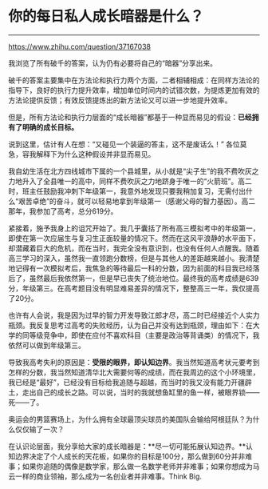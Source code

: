 ﻿# 你的每日私人成长暗器是什么？

---

https://www.zhihu.com/question/37167038

我浏览了所有破千的答案，认为仍有必要将自己的“暗器”分享出来。

破千的答案主要集中在方法论和执行力两个方面，二者相辅相成：在同样方法论的指导下，良好的执行力提升效率，增加单位时间内的试错次数，为提炼更加有效的方法论提供反馈；有效反馈提炼出的新方法论又可以进一步地提升效率。

但是，所有方法论和执行力层面的“成长暗器”都基于一种显而易见的假设：**已经拥有了明确的成长目标。**

说到这里，估计有人在想：“又碰见一个装逼的答主，这不是废话么！” 各位莫急，容我解释下为什么这种假设并非显而易见。

我自幼生活在北方四线城市下属的一个县城里，从小就是“尖子生”的我不费吹灰之力地升入了全县唯一的高中，同样不费吹灰之力地跻身于唯一的“火箭班”。高二时，班主任鼓励我冲刺下年级第一，我意外地发现只要我稍加复习，无需付出什么“艰苦卓绝”的奋斗，就可以轻易地拿到年级第一（感谢父母的智力基因）。高二那年，我参加了高考，总分619分。

紧接着，施予我身上的诅咒开始了。我几乎囊括了所有高三模拟考中的年级第一，即使在第一次应届生与复习生正面较量的情况下。然而在这风平浪静的水平面下，却潜藏着巨大的危机，而在当时，我完全没有意识到，也没有任何人点醒我。随着高三学习的深入，虽然我一直领跑分数榜，但是与其他人的差距越来越小。我清楚地记得有一次模拟考后，我焦急的等待最后一科的分数，因为前面的科目我已经落后了，虽然最后我依然第一，但是早已丧失了统治地位。最终我的高考成绩是639分，年级第三。在高考题目没有明显难易差异的情况下，整整高三一年，我仅提高了20分。

也许有人会说，我是因为过早的智力开发导致江郎才尽，高二时已经接近个人实力瓶颈。我反复思考过高考的失败经历，认为自己并没有达到瓶颈，理由如下：在大学的同等级竞争中，即使在应付不喜欢科目（主要是政治等背诵类）的情况下，我依然可以做到年级第三。

导致我高考失利的原因是：**受限的眼界，即认知边界**。我当然知道高考状元要考到怎样的分数，我当然知道清华北大需要何等的成绩，而在我周边的这个小环境里，我已经是“最好”，已经没有目标给我追随与超越，而当时的我又没有能力开疆辟土，走出自己的成长之路。可以说，当时的我就想鱼缸里的鱼一样，被眼界锁——死——了。

奥运会的男篮赛场上，为什么拥有全球最顶尖球员的美国队会输给阿根廷队？为什么仅仅输了一次？

在认识论层面，我分享给大家的成长暗器是：**尽一切可能拓展认知边界。**认知边界决定了个人成长的天花板，如果你的目标是100分，那么做到60分并非难事；如果你追随的偶像是数学家，那么做一名数学老师并非难事；如果你想成为马云一样的商业领袖，那么成为一名创业者并非难事。Think Big.


